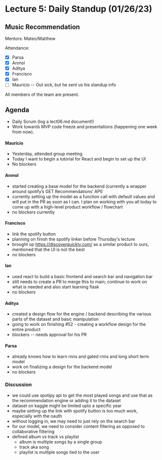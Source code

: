 # Lecture 5: Daily Standup (01/26/23)
## Music Recommendation
Mentors: Mateo/Matthew

Attendance:
 - [X] Parsa
 - [X] Anmol
 - [X] Aditya
 - [X] Francisco
 - [X] Ian
 - [ ] Mauricio -- Out sick, but he sent us his standup info

All members of the team are present.

## Agenda
- Daily Scrum (log a lect06.md document!)
- Work towards MVP code freeze and presentations (happening one week from now).


#### Mauricio
- Yesterday, attended group meeting
- Today I want to begin a tutorial for React and begin to set up the UI
- No blockers

#### Anmol
- started creating a base model for the backend (currently a wrapper around spotify’s GET Recommendations’ API)
- currently setting up the model as a function call with default values and will put in the PR as soon as I can. I plan on working with you all today to come up with a high-level product workflow / flowchart
- no blockers currently

#### Francisco
- link the spotify button
- planning on finish the spotify linker before Thursday's lecture
- brought up https://discoverquickly.com/ as a similar product to ours, mentioned that the UI is not the best
- no blockers

#### Ian
- used react to build a basic frontend and search bar and navigation bar
- still needs to create a PR to merge this to main; continue to work on what is needed and also start learning flask
- no blockers

#### Aditya
- created a design flow for the engine / backend describing the various parts of the dataset and basic manipulation
- going to work on finishing #52 - creating a workflow design for the entire product
- blockers -- needs approval for his PR

#### Parsa
- already knows how to learn rnns and gated rnns and long short term model
- work on finalizing a design for the backend model
- no blockers

### Discussion
- we could use spotipy api to get the most played songs and use that as the recommendation engine or adding it to the dataset
- dataset on kaggle might be limited upto a specific year
- maybe setting up the link with spotify button is too much work, especially with the oauth
- without logging in, we may need to just rely on the search bar
- for our model, we need to consider content filtering as opposed to collaborative filtering
- defined album vs track vs playlist
    - album is multiple songs by a single group
    - track aka song
    - playlist is multiple songs tied to the user
